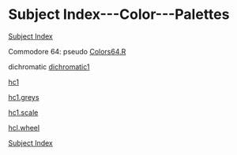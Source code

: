 # Subject Index---Color---Palettes

[Subject Index](https://github.com/dmparrishphd/Shapiro/blob/master/Files/3/5/0/indexSubj.md)

Commodore 64: pseudo [Colors64.R](https://github.com/dmparrishphd/Shapiro/blob/master/Files/1/2/0/Colors64.R)

dichromatic [dichromatic1](https://github.com/dmparrishphd/Shapiro/blob/master/Files/2/1/0/dichromatic1.R)

[hc1](https://github.com/dmparrishphd/Shapiro/blob/master/Files/1/1/1/0/hc1.R)

[hc1.greys](https://github.com/dmparrishphd/Shapiro/blob/master/Files/1/1/1/0/hc1.greys.R)

[hc1.scale](https://github.com/dmparrishphd/Shapiro/blob/master/Files/1/1/1/0/hc1.scale.R)

[hcl.wheel](https://github.com/dmparrishphd/Shapiro/blob/master/Files/1/1/1/0/hcl.wheel.R)

[Subject Index](https://github.com/dmparrishphd/Shapiro/blob/master/Files/3/5/0/indexSubj.md)
